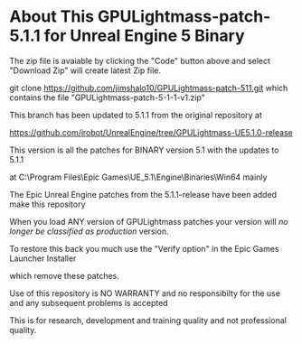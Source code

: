 About This GPULightmass-patch-5.1.1 for Unreal Engine 5 Binary
==========================================================

The zip file is avaiable by clicking the "Code" button above and select "Download Zip" will create latest Zip file.


git clone https://github.com/jimshalo10/GPULightmass-patch-511.git which contains the file "GPULightmass-patch-5-1-1-v1.zip"

This branch has been updated to 5.1.1 from the original repository at 

https://github.com/irobot/UnrealEngine/tree/GPULightmass-UE5.1.0-release


This version is all the patches for BINARY version 5.1 with the updates to 5.1.1

at C:\Program Files\Epic Games\UE_5.1\Engine\Binaries\Win64 mainly

The Epic Unreal Engine patches from the 5.1.1-release have been added make this repository


When you load ANY version of GPULightmass patches your version will *no longer be classified as production* version. 

To restore this back you much use the "Verify option" in the Epic Games Launcher Installer

which remove these patches.

Use of this repository is NO WARRANTY and no responsibilty for the use and any subsequent problems is accepted


This is for research, development and training quality and not professional quality.
